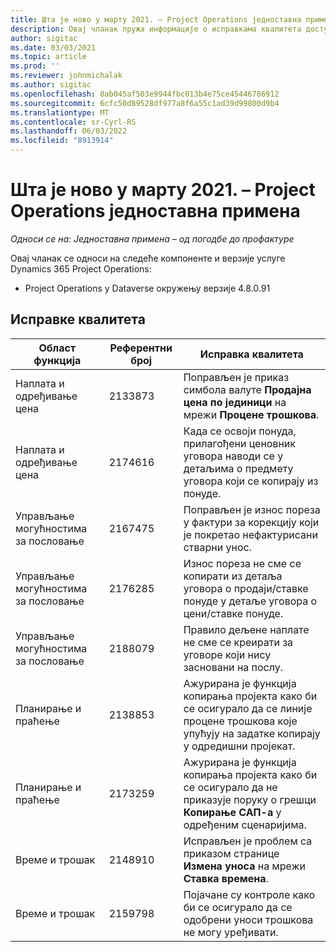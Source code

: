 ```yaml
---
title: Шта је ново у марту 2021. – Project Operations једноставна примена
description: Овај чланак пружа информације о исправкама квалитета доступним у издању једноставне примене услуге Project Operations за март 2021.
author: sigitac
ms.date: 03/03/2021
ms.topic: article
ms.prod: ''
ms.reviewer: johnmichalak
ms.author: sigitac
ms.openlocfilehash: 8ab045af503e9944fbc013b4e75ce45446786912
ms.sourcegitcommit: 6cfc50d89528df977a8f6a55c1ad39d99800d9b4
ms.translationtype: MT
ms.contentlocale: sr-Cyrl-RS
ms.lasthandoff: 06/03/2022
ms.locfileid: "8913914"
---
```

# <a name="whats-new-march-2021---project-operations-lite-deployment"></a>Шта је ново у марту 2021. – Project Operations једноставна примена

_Односи се на: Једноставна примена – од погодбе до профактуре_


Овај чланак се односи на следеће компоненте и верзије услуге Dynamics 365 Project Operations:

- Project Operations у Dataverse окружењу верзије 4.8.0.91 

## <a name="quality-updates"></a>Исправке квалитета

| **Област функција** | **Референтни број** | **Исправка квалитета** |
| --- | --- | --- |
| Наплата и одређивање цена | 2133873 | Поправљен је приказ симбола валуте **Продајна цена по јединици** на мрежи **Процене трошкова**. |
| Наплата и одређивање цена | 2174616 | Када се освоји понуда, прилагођени ценовник уговора наводи се у детаљима о предмету уговора који се копирају из понуде. |
| Управљање могућностима за пословање | 2167475 | Поправљен је износ пореза у фактури за корекцију који је покретао нефактурисани стварни унос. |
| Управљање могућностима за пословање | 2176285 | Износ пореза не сме се копирати из детаља уговора о продаји/ставке понуде у детаље уговора о цени/ставке понуде. |
| Управљање могућностима за пословање | 2188079 | Правило дељене наплате не сме се креирати за уговоре који нису засновани на послу. |
| Планирање и праћење | 2138853 | Ажурирана је функција копирања пројекта како би се осигурало да се линије процене трошкова које упућују на задатке копирају у одредишни пројекат. |
| Планирање и праћење | 2173259 | Ажурирана је функција копирања пројекта како би се осигурало да не приказује поруку о грешци **Копирање САП-а** у одређеним сценаријима. |
| Време и трошак | 2148910 | Исправљен је проблем са приказом странице **Измена уноса** на мрежи **Ставка времена**. |
| Време и трошак | 2159798 | Појачане су контроле како би се осигурало да се одобрени уноси трошкова не могу уређивати. |


